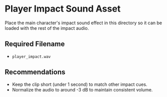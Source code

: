 # Player Impact Sound Asset

Place the main character's impact sound effect in this directory so it can be loaded with the rest of the impact audio.

## Required Filename
- `player_impact.wav`

## Recommendations
- Keep the clip short (under 1 second) to match other impact cues.
- Normalize the audio to around -3 dB to maintain consistent volume.
